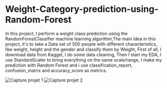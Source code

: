 # Weight-Category-prediction-using-Random-Forest
In this project, I perform a weight class prediction using the RandomForestClassifier  machine learning algorithm,The main Idea in this project, it's to take a Data set of 500 people with different characteristics, like weight, height and the gender and classify them by Weight,
First of all, I download data from Kaggel, I do some data cleaning,
Then I start my EDA,
I use StandardScaler to bring everything on the same scale/range,
I make my prediction with Random Forest and i use classification_report, confusion_matrix and accuracy_score as metrics.

![Capture projet 1](https://user-images.githubusercontent.com/89710477/178339773-bfc98ca7-1c93-451f-ac02-56d4d318c95e.png)
![Capture projet 2](https://user-images.githubusercontent.com/89710477/178339815-9bb49c7d-401a-448f-8a82-1c697f16277c.png)

